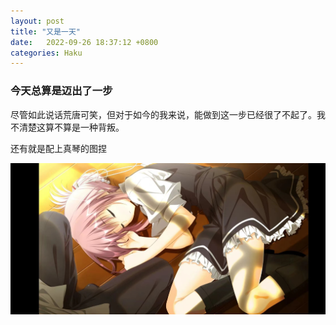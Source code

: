 ```yaml
---
layout: post
title: "又是一天"
date:   2022-09-26 18:37:12 +0800
categories: Haku
---
```


### 今天总算是迈出了一步

尽管如此说话荒唐可笑，但对于如今的我来说，能做到这一步已经很了不起了。我不清楚这算不算是一种背叛。

还有就是配上真琴的图捏

![image1](/_pics/2022092701.jpg)


